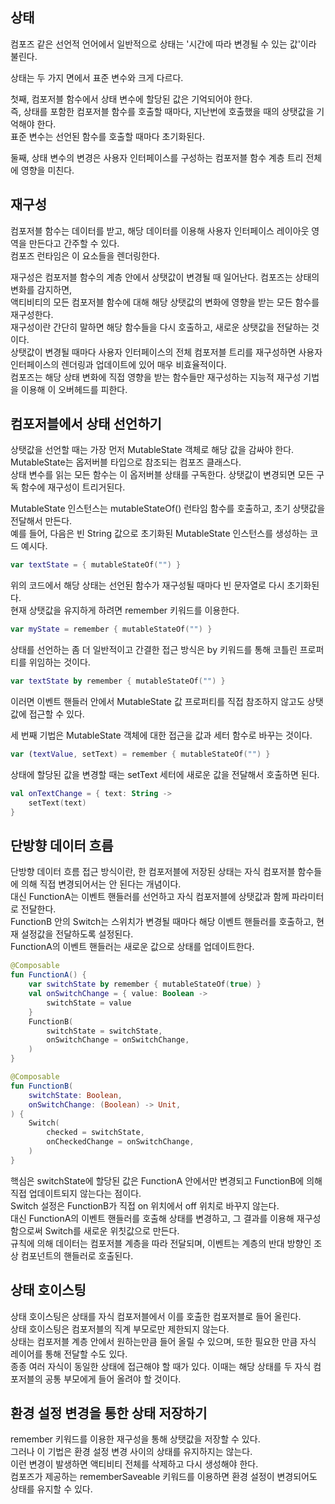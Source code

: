 ## 상태

컴포즈 같은 선언적 언어에서 일반적으로 상태는 '시간에 따라 변경될 수 있는 값'이라 불린다.  

상태는 두 가지 면에서 표준 변수와 크게 다르다.  

첫째, 컴포저블 함수에서 상태 변수에 할당된 값은 기억되어야 한다.  
즉, 상태를 포함한 컴포저블 함수를 호출할 때마다, 지난번에 호출했을 때의 상탯값을 기억해야 한다.  
표준 변수는 선언된 함수를 호출할 때마다 초기화된다.  

둘째, 상태 변수의 변경은 사용자 인터페이스를 구성하는 컴포저블 함수 계층 트리 전체에 영향을 미친다.

## 재구성

컴포저블 함수는 데이터를 받고, 해당 데이터를 이용해 사용자 인터페이스 레이아웃 영역을 만든다고 간주할 수 있다.  
컴포즈 런타임은 이 요소들을 렌더링한다.  

재구성은 컴포저블 함수의 계층 안에서 상탯값이 변경될 때 일어난다. 컴포즈는 상태의 변화를 감지하면,  
액티비티의 모든 컴포저블 함수에 대해 해당 상탯값의 변화에 영향을 받는 모든 함수를 재구성한다.  
재구성이란 간단히 말하면 해당 함수들을 다시 호출하고, 새로운 상탯값을 전달하는 것이다.  
상탯값이 변경될 때마다 사용자 인터페이스의 전체 컴포저블 트리를 재구성하면 사용자 인터페이스의 렌더링과 업데이트에 있어 매우 비효율적이다.  
컴포즈는 해당 상태 변화에 직접 영향을 받는 함수들만 재구성하는 지능적 재구성 기법을 이용해 이 오버헤드를 피한다.

## 컴포저블에서 상태 선언하기

상탯값을 선언할 때는 가장 먼저 MutableState 객체로 해당 값을 감싸야 한다.  
MutableState는 옵저버블 타입으로 참조되는 컴포즈 클래스다.  
상태 변수를 읽는 모든 함수는 이 옵저버블 상태를 구독한다. 상탯값이 변경되면 모든 구독 함수에 재구성이 트리거된다.  

MutableState 인스턴스는 mutableStateOf() 런타임 함수를 호출하고, 초기 상탯값을 전달해서 만든다.  
예를 들어, 다음은 빈 String 값으로 초기화된 MutableState 인스턴스를 생성하는 코드 예시다.  

```kotlin
var textState = { mutableStateOf("") }
```

위의 코드에서 해당 상태는 선언된 함수가 재구성될 때마다 빈 문자열로 다시 초기화된다.  
현재 상탯값을 유지하게 하려면 remember 키워드를 이용한다.

```kotlin
var myState = remember { mutableStateOf("") }
```

상태를 선언하는 좀 더 일반적이고 간결한 접근 방식은 by 키워드를 통해 코틀린 프로퍼티를 위임하는 것이다.

```kotlin
var textState by remember { mutableStateOf("") }
```

이러면 이벤트 핸들러 안에서 MutableState 값 프로퍼티를 직접 참조하지 않고도 상탯값에 접근할 수 있다.  

세 번째 기법은 MutableState 객체에 대한 접근을 값과 세터 함수로 바꾸는 것이다.  

```kotlin
var (textValue, setText) = remember { mutableStateOf("") }
```

상태에 할당된 값을 변경할 때는 setText 세터에 새로운 값을 전달해서 호출하면 된다.

```kotlin
val onTextChange = { text: String ->
    setText(text)
}
```

## 단방향 데이터 흐름

단방향 데이터 흐름 접근 방식이란, 한 컴포저블에 저장된 상태는 자식 컴포저블 함수들에 의해 직접 변경되어서는 안 된다는 개념이다.  
대신 FunctionA는 이벤트 핸들러를 선언하고 자식 컴포저블에 상탯값과 함께 파라미터로 전달한다.  
FunctionB 안의 Switch는 스위치가 변경될 때마다 해당 이벤트 핸들러를 호출하고, 현재 설정값을 전달하도록 설정된다.  
FunctionA의 이벤트 핸들러는 새로운 값으로 상태를 업데이트한다.

```kotlin
@Composable
fun FunctionA() {
    var switchState by remember { mutableStateOf(true) }
    val onSwitchChange = { value: Boolean -> 
        switchState = value
    }
    FunctionB(
        switchState = switchState,
        onSwitchChange = onSwitchChange,
    )
}

@Composable
fun FunctionB(
    switchState: Boolean,
    onSwitchChange: (Boolean) -> Unit,
) {
    Switch(
        checked = switchState,
        onCheckedChange = onSwitchChange,
    )
}
```

핵심은 switchState에 할당된 값은 FunctionA 안에서만 변경되고 FunctionB에 의해 직접 업데이트되지 않는다는 점이다.  
Switch 설정은 FunctionB가 직접 on 위치에서 off 위치로 바꾸지 않는다.  
대신 FunctionA의 이벤트 핸들러를 호출해 상태를 변경하고, 그 결과를 이용해 재구성함으로써 Switch를 새로운 위칫값으로 만든다.  
규칙에 의해 데이터는 컴포저블 계층을 따라 전달되며, 이벤트는 계층의 반대 방향인 조상 컴포넌트의 핸들러로 호출된다.

## 상태 호이스팅

상태 호이스팅은 상태를 자식 컴포저블에서 이를 호출한 컴포저블로 들어 올린다.  
상태 호이스팅은 컴포저블의 직계 부모로만 제한되지 않는다.  
상태는 컴포저블 계층 안에서 원하는만큼 들어 올릴 수 있으며, 또한 필요한 만큼 자식 레이어를 통해 전달할 수도 있다.  
종종 여러 자식이 동일한 상태에 접근해야 할 때가 있다. 이때는 해당 상태를 두 자식 컴포저블의 공통 부모에게 들어 올려야 할 것이다.

## 환경 설정 변경을 통한 상태 저장하기

remember 키워드를 이용한 재구성을 통해 상탯값을 저장할 수 있다.  
그러나 이 기법은 환경 설정 변경 사이의 상태를 유지하지는 않는다.  
이런 변경이 발생하면 액티비티 전체를 삭제하고 다시 생성해야 한다.  
컴포즈가 제공하는 rememberSaveable 키워드를 이용하면 환경 설정이 변경되어도 상태를 유지할 수 있다.
